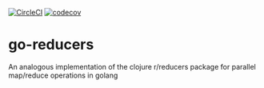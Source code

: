[![CircleCI](https://circleci.com/gh/weberr13/go-reducers/tree/master.svg?style=svg)](https://circleci.com/gh/weberr13/go-reducers/tree/master)
[![codecov](https://codecov.io/gh/weberr13/go-reducers/branch/master/graph/badge.svg)](https://codecov.io/gh/weberr13/go-reducers)

# go-reducers
An analogous implementation of the clojure r/reducers package for parallel map/reduce operations in golang
